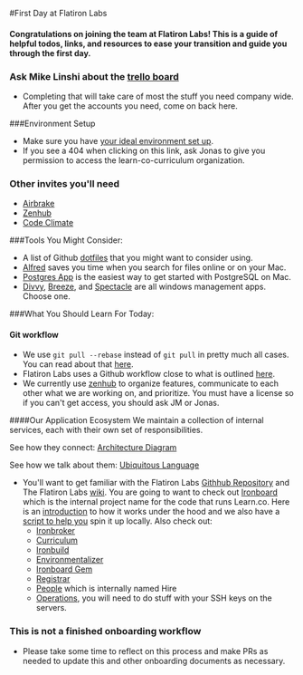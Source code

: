 #First Day at Flatiron Labs

#### Congratulations on joining the team at Flatiron Labs! This is a guide of helpful todos, links, and resources to ease your transition and guide you through the first day.

### Ask Mike Linshi about the [trello board](https://trello.com/b/ufYkaydb/onboarding)
- Completing that will take care of most the stuff you need company wide. After you get the accounts you need, come on back here.

###Environment Setup
- Make sure you have [your ideal environment set up](https://github.com/learn-co-curriculum/ruby-environment-setup).
- If you see a 404 when clicking on this link, ask Jonas to give you permission to access the learn-co-curriculum organization.

### Other invites you'll need
- [Airbrake](https://flatironlabs.airbrake.io/login)
- [Zenhub](https://www.zenhub.io/)
- [Code Climate](https://codeclimate.com)

###Tools You Might Consider:
- A list of Github [dotfiles](http://dotfiles.github.io/) that you might want to consider using.
- [Alfred](http://www.alfredapp.com/) saves you time when you search for files online or on your Mac.
- [Postgres App](http://postgresapp.com/) is the easiest way to get started with PostgreSQL on Mac.
- [Divvy](https://mizage.com/divvy/), [Breeze](https://itunes.apple.com/us/app/breeze/id414857071?mt=12), and [Spectacle](http://spectacleapp.com/) are all windows management apps. Choose one.


###What You Should Learn For Today:

#### Git workflow

- We use `git pull --rebase` instead of `git pull` in pretty much all cases. You can read about that [here](http://flatiron-labs.tumblr.com/post/80179930200/git-pull-rebase-vs-git-pull).
- Flatiron Labs uses a Github workflow close to what is outlined [here](https://www.atlassian.com/git/tutorials/merging-vs-rebasing/the-golden-rule-of-rebasing).
- We currently use [zenhub](https://www.zenhub.io/) to organize features, communicate to each other what we are working on, and prioritize. You must have a license so if you can't get access, you should ask JM or Jonas.

####Our Application Ecosystem
We maintain a collection of internal services, each with their own set of responsibilities.

See how they connect:
[Architecture Diagram](https://docs.google.com/a/flatironschool.com/drawings/d/190OqUTvrVonbboOfADVcHjS26quR-Ur9Rg3biI1tlRc/edit)

See how we talk about them:
[Ubiquitous Language](https://docs.google.com/a/flatironschool.com/document/d/1fgFQ7gn-a8YpKnPO2ztJV36uJ3IeEYck9Jlokw8lujY/edit?usp=sharing)

- You'll want to get familiar with the Flatiron Labs [Githhub Repository](https://github.com/flatiron-labs) and The Flatiron Labs [wiki](https://github.com/flatiron-labs/wiki). You are going to want to check out [Ironboard](https://github.com/flatiron-labs/ironboard) which is the internal project name for the code that runs Learn.co. Here is an [introduction](https://github.com/flatiron-labs/ironboard/wiki/Intro-to-Learn) to how it works under the hood and we also have a [script to help you](https://github.com/flatiron-labs/ironboard#1-learn-development-for-devs-on-ib) spin it up locally. Also check out:
  - [Ironbroker](https://github.com/flatiron-labs/iron-broker)
  - [Curriculum](https://github.com/flatiron-labs/lms-curriculum-app)
  - [Ironbuild](https://github.com/flatiron-school/iron-build-manager)
  - [Environmentalizer](https://github.com/flatiron-school/environmentalizer)
  - [Ironboard Gem](https://github.com/flatiron-labs/ironboard-gem)
  - [Registrar](https://github.com/flatiron-labs/registrar)
  - [People](https://github.com/flatiron-labs/hire-crm) which is internally named Hire
  - [Operations](https://github.com/flatiron-labs/operations), you will need to do stuff with your SSH keys on the servers.

### This is not a finished onboarding workflow

  - Please take some time to reflect on this process and make PRs as needed to update this and other onboarding documents as necessary. 
